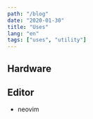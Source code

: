 ```yaml
---
path: "/blog"
date: "2020-01-30"
title: "Uses"
lang: "en"
tags: ["uses", "utility"]
---
```


## Hardware


## Editor

* neovim

